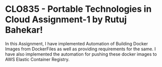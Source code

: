 # CLO835 - Portable Technologies in Cloud Assignment-1 by Rutuj Bahekar!

In this Assignment, I have implemented Automation of Building Docker Images from DockerFiles as well as providing requirements for the same. I have also implemented the automation for pushing these docker images to AWS Elastic Container Registry.
